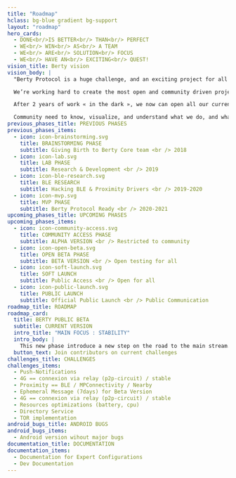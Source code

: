```yaml
---
title: "Roadmap"
hclass: bg-blue gradient bg-support
layout: "roadmap"
hero_cards:
  - DONE<br/>IS BETTER<br/> THAN<br/> PERFECT
  - WE<br/> WIN<br/> AS<br/> A TEAM
  - WE<br/> ARE<br/> SOLUTION<br/> FOCUS
  - WE<br/> HAVE AN<br/> EXCITING<br/> QUEST!
vision_title: Berty vision
vision_body: |
  "Berty Protocol is a huge challenge, and an exciting project for all of us, as citizens, and as developers. 

  We’re working hard to create the most open and community driven project, even if we started as a small team, we have to think it, design, and organize it for a civilization! 

  After 2 years of work « in the dark », we now can open all our current vision of upcoming steps and challenges, on the road to general public. 

  Community need to know, visualize, and understand what we do, and what’s going to happen soon, and maybe they’ll be not just users, but builders with us. ”
previous_phases_title: PREVIOUS PHASES
previous_phases_items:
  - icon: icon-brainstorming.svg
    title: BRAINSTORMING PHASE
    subtitle: Giving Birth to Berty Core team <br /> 2018
  - icon: icon-lab.svg
    title: LAB PHASE
    subtitle: Research & Development <br /> 2019
  - icon: icon-ble-research.svg
    title: BLE RESEARCH
    subtitle: Hacking BLE & Proximity Drivers <br /> 2019-2020
  - icon: icon-mvp.svg
    title: MVP PHASE
    subtitle: Berty Protocol Ready <br /> 2020-2021
upcoming_phases_title: UPCOMING PHASES
upcoming_phases_items:
  - icon: icon-community-access.svg
    title: COMMUNITY ACCESS PHASE
    subtitle: ALPHA VERSION <br /> Restricted to community 
  - icon: icon-open-beta.svg
    title: OPEN BETA PHASE
    subtitle: BETA VERSION <br /> Open testing for all
  - icon: icon-soft-launch.svg
    title: SOFT LAUNCH
    subtitle: Public Access <br /> Open for all
  - icon: icon-public-launch.svg
    title: PUBLIC LAUNCH
    subtitle: Official Public Launch <br /> Public Communication
roadmap_title: ROADMAP
roadmap_card: 
  title: BERTY PUBLIC BETA
  subtitle: CURRENT VERSION
  intro_title: "MAIN FOCUS : STABILITY"
  intro_body: |
    This new phase introduce a new step on the road to the main stream. This Beta Version will available on stores for all.
  button_text: Join contributors on current challenges
challenges_title: CHALLENGES
challenges_items:
  - Push-Notifications
  - 4G == connexion via relay (p2p-circuit) / stable
  - Proximity == BLE / MPConnectivity / Nearby 
  - Ephemeral Message (7days) for Beta Version
  - 4G == connexion via relay (p2p-circuit) / stable
  - Resources optimizations (battery, cpu)
  - Directory Service
  - TOR implementation 
android_bugs_title: ANDROID BUGS
android_bugs_items: 
  - Android version wihout major bugs
documentation_title: DOCUMENTATION
documentation_items:
  - Documentation for Expert Configurations
  - Dev Documentation
---
```

